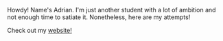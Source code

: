 Howdy!
  Name's Adrian. I'm just another student with a lot of ambition and not enough time to satiate it.
  Nonetheless, here are my attempts!
  
  Check out my [website!](https://www.zapien.dev/)
